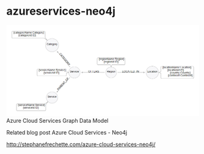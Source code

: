# azureservices-neo4j

![alt tag](https://raw.githubusercontent.com/sfrechette/azureservices-neo4j/master/graphmodel_azureservices.png)
Azure Cloud Services Graph Data Model

Related blog post Azure Cloud Services - Neo4j

http://stephanefrechette.com/azure-cloud-services-neo4j/
